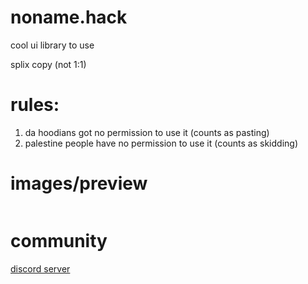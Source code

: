 # noname.hack

cool ui library to use

splix copy (not 1:1)

# rules:
  1. da hoodians got no permission to use it (counts as pasting)
  2. palestine people have no permission to use it (counts as skidding)

# images/preview

<p align = "center">
  <img scr = "https://s3.us-east-1.wasabisys.com/e-zimagehosting/7832f20c-64f3-46ac-bbdc-24b47117be2a/shp87iyd.png">
</p>

# community

[discord server](https://discord.gg/UrQuMQbPmY)
